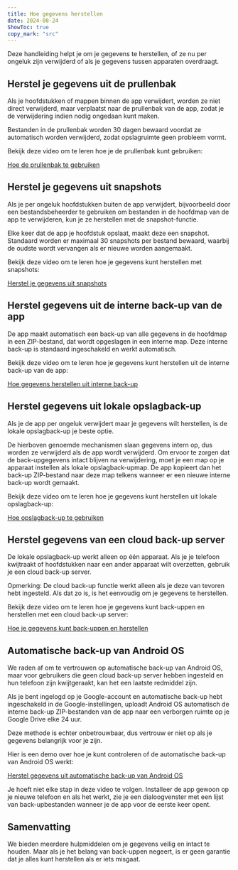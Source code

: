 ```yaml
---
title: Hoe gegevens herstellen  
date: 2024-08-24  
ShowToc: true
copy_mark: "src"
---
```


Deze handleiding helpt je om je gegevens te herstellen, of ze nu per ongeluk zijn verwijderd of als je gegevens tussen apparaten overdraagt.

## Herstel je gegevens uit de prullenbak

Als je hoofdstukken of mappen binnen de app verwijdert, worden ze niet direct verwijderd, maar verplaatst naar de prullenbak van de app, zodat je de verwijdering indien nodig ongedaan kunt maken.

Bestanden in de prullenbak worden 30 dagen bewaard voordat ze automatisch worden verwijderd, zodat opslagruimte geen probleem vormt.

Bekijk deze video om te leren hoe je de prullenbak kunt gebruiken:  

[Hoe de prullenbak te gebruiken](https://youtube.com/shorts/WUrHmY4-T30?feature=share)

## Herstel je gegevens uit snapshots

Als je per ongeluk hoofdstukken buiten de app verwijdert, bijvoorbeeld door een bestandsbeheerder te gebruiken om bestanden in de hoofdmap van de app te verwijderen, kun je ze herstellen met de snapshot-functie.

Elke keer dat de app je hoofdstuk opslaat, maakt deze een snapshot. Standaard worden er maximaal 30 snapshots per bestand bewaard, waarbij de oudste wordt vervangen als er nieuwe worden aangemaakt.

Bekijk deze video om te leren hoe je gegevens kunt herstellen met snapshots:  

[Herstel je gegevens uit snapshots](https://youtu.be/QRlzmj-Vp88)

## Herstel gegevens uit de interne back-up van de app

De app maakt automatisch een back-up van alle gegevens in de hoofdmap in een ZIP-bestand, dat wordt opgeslagen in een interne map. Deze interne back-up is standaard ingeschakeld en werkt automatisch.

Bekijk deze video om te leren hoe je gegevens kunt herstellen uit de interne back-up van de app:  

[Hoe gegevens herstellen uit interne back-up](https://youtube.com/shorts/GAOLcbpsCHQ?feature=share)

## Herstel gegevens uit lokale opslagback-up

Als je de app per ongeluk verwijdert maar je gegevens wilt herstellen, is de lokale opslagback-up je beste optie.

De hierboven genoemde mechanismen slaan gegevens intern op, dus worden ze verwijderd als de app wordt verwijderd. Om ervoor te zorgen dat de back-upgegevens intact blijven na verwijdering, moet je een map op je apparaat instellen als lokale opslagback-upmap. De app kopieert dan het back-up ZIP-bestand naar deze map telkens wanneer er een nieuwe interne back-up wordt gemaakt.

Bekijk deze video om te leren hoe je gegevens kunt herstellen uit lokale opslagback-up:  

[Hoe opslagback-up te gebruiken](https://youtu.be/Y-M5V3OKWM8)

## Herstel gegevens van een cloud back-up server

De lokale opslagback-up werkt alleen op één apparaat. Als je je telefoon kwijtraakt of hoofdstukken naar een ander apparaat wilt overzetten, gebruik je een cloud back-up server.

Opmerking: De cloud back-up functie werkt alleen als je deze van tevoren hebt ingesteld. Als dat zo is, is het eenvoudig om je gegevens te herstellen.

Bekijk deze video om te leren hoe je gegevens kunt back-uppen en herstellen met een cloud back-up server:  

[Hoe je gegevens kunt back-uppen en herstellen](https://youtube.com/shorts/F2UTxySivO4)

## Automatische back-up van Android OS

We raden af om te vertrouwen op automatische back-up van Android OS, maar voor gebruikers die geen cloud back-up server hebben ingesteld en hun telefoon zijn kwijtgeraakt, kan het een laatste redmiddel zijn.

Als je bent ingelogd op je Google-account en automatische back-up hebt ingeschakeld in de Google-instellingen, uploadt Android OS automatisch de interne back-up ZIP-bestanden van de app naar een verborgen ruimte op je Google Drive elke 24 uur.

Deze methode is echter onbetrouwbaar, dus vertrouw er niet op als je gegevens belangrijk voor je zijn.

Hier is een demo over hoe je kunt controleren of de automatische back-up van Android OS werkt:  

[Herstel gegevens uit automatische back-up van Android OS](https://youtu.be/PMrsCCpMebk)

Je hoeft niet elke stap in deze video te volgen. Installeer de app gewoon op je nieuwe telefoon en als het werkt, zie je een dialoogvenster met een lijst van back-upbestanden wanneer je de app voor de eerste keer opent.

## Samenvatting

We bieden meerdere hulpmiddelen om je gegevens veilig en intact te houden. Maar als je het belang van back-uppen negeert, is er geen garantie dat je alles kunt herstellen als er iets misgaat.
